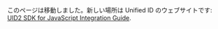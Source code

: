 このページは移動しました。新しい場所は Unified ID のウェブサイトです: [UID2 SDK for JavaScript Integration Guide](https://unifiedid.com/ja/docs/guides/publisher-client-side).
